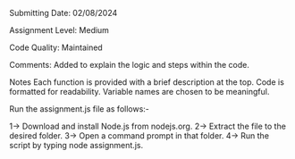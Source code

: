 Submitting Date: 02/08/2024

Assignment Level: Medium

Code Quality: Maintained

Comments: Added to explain the logic and steps within the code.

Notes
Each function is provided with a brief description at the top.
Code is formatted for readability.
Variable names are chosen to be meaningful.

Run the assignment.js file as follows:-

1-> Download and install Node.js from nodejs.org.
2-> Extract the file to the desired folder.
3-> Open a command prompt in that folder.
4-> Run the script by typing node assignment.js.
